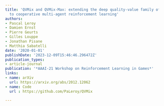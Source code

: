 ```yaml
---
title: 'QVMix and QVMix-Max: extending the deep quality-value family of algorithms
  to cooperative multi-agent reinforcement learning'
authors:
- Pascal Leroy
- Damien Ernst
- Pierre Geurts
- Gilles Louppe
- Jonathan Pisane
- Matthia Sabatelli
date: '2020-01-01'
publishDate: '2023-12-09T15:46:46.296472Z'
publication_types:
- article-journal
publication: '*AAAI-21 Workshop on Reinforcement Learning in Games*'
links:
- name: arXiv
  url: https://arxiv.org/abs/2012.12062
- name: Code
  url : https://github.com/PaLeroy/QVMix

---
```

